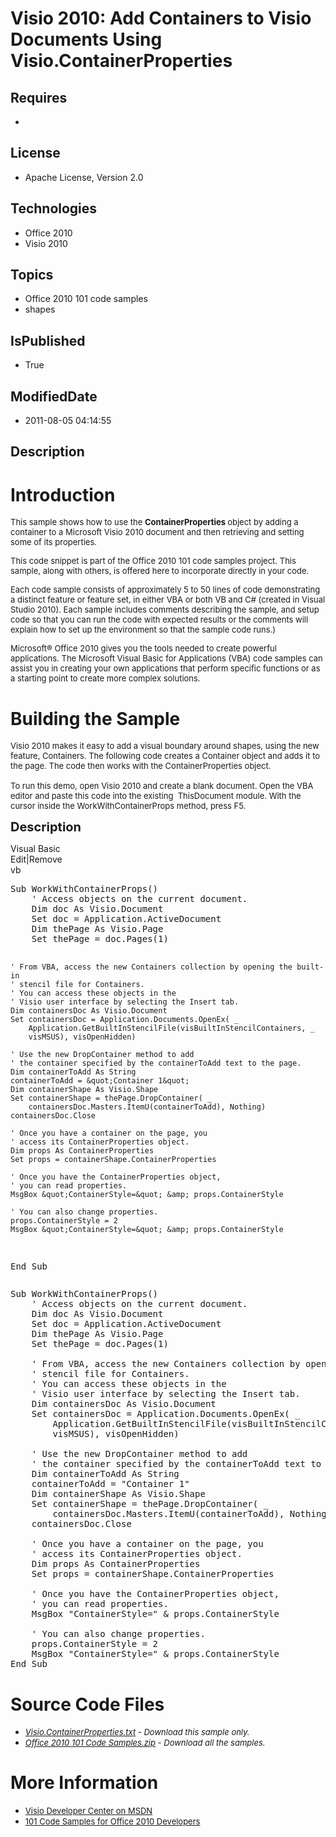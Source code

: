 # Visio 2010: Add Containers to Visio Documents Using Visio.ContainerProperties
## Requires
* 
## License
* Apache License, Version 2.0
## Technologies
* Office 2010
* Visio 2010
## Topics
* Office 2010 101 code samples
* shapes
## IsPublished
* True
## ModifiedDate
* 2011-08-05 04:14:55
## Description

<h1>Introduction</h1>
<p><span style="font-size:small">This sample shows how to use the <strong>ContainerProperties
</strong>object by adding a container to a Microsoft Visio 2010 document and then retrieving and setting some of its properties.</span></p>
<p><span style="font-size:small">This code snippet is part of the Office 2010 101 code samples project. This sample, along with others, is offered here to incorporate directly in your code.</span></p>
<p><span style="font-size:small">Each code sample consists of approximately 5 to 50 lines of code demonstrating a distinct feature or feature set, in either VBA or both VB and C# (created in Visual Studio 2010). Each sample includes comments describing the
 sample, and setup code so that you can run the code with expected results or the comments will explain how to set up the environment so that the sample code runs.)</span></p>
<p><span style="font-size:small">Microsoft&reg; Office 2010 gives you the tools needed to create powerful applications. The Microsoft Visual Basic for Applications (VBA) code samples can assist you in creating your own applications that perform specific functions
 or as a starting point to create more complex solutions.</span></p>
<h1><span>Building the Sample</span></h1>
<p><span style="font-size:small">Visio 2010 makes it easy to add a visual boundary around shapes, using the new feature, Containers. The following code creates a Container object and adds it to the page. The code then works with the ContainerProperties object.<br>
<br>
To run this demo, open Visio 2010 and create a blank document. Open the VBA editor and paste this code into the existing&nbsp; ThisDocument module. With the cursor inside the WorkWithContainerProps method, press F5.</span></p>
<p><span style="font-size:20px; font-weight:bold">Description</span></p>
<div class="scriptcode">
<div class="pluginEditHolder" pluginCommand="mceScriptCode">
<div class="title"><span>Visual Basic</span></div>
<div class="pluginLinkHolder"><span class="pluginEditHolderLink">Edit</span>|<span class="pluginRemoveHolderLink">Remove</span></div>
<span class="hidden">vb</span>
<pre class="hidden">Sub WorkWithContainerProps()
    ' Access objects on the current document.
    Dim doc As Visio.Document
    Set doc = Application.ActiveDocument
    Dim thePage As Visio.Page
    Set thePage = doc.Pages(1)
    
    ' From VBA, access the new Containers collection by opening the built-in
    ' stencil file for Containers. 
    ' You can access these objects in the
    ' Visio user interface by selecting the Insert tab.
    Dim containersDoc As Visio.Document
    Set containersDoc = Application.Documents.OpenEx( _
        Application.GetBuiltInStencilFile(visBuiltInStencilContainers, _
        visMSUS), visOpenHidden)
    
    ' Use the new DropContainer method to add
    ' the container specified by the containerToAdd text to the page.
    Dim containerToAdd As String
    containerToAdd = &quot;Container 1&quot;
    Dim containerShape As Visio.Shape
    Set containerShape = thePage.DropContainer( _
        containersDoc.Masters.ItemU(containerToAdd), Nothing)
    containersDoc.Close
    
    ' Once you have a container on the page, you
    ' access its ContainerProperties object.
    Dim props As ContainerProperties
    Set props = containerShape.ContainerProperties
    
    ' Once you have the ContainerProperties object,
    ' you can read properties.
    MsgBox &quot;ContainerStyle=&quot; &amp; props.ContainerStyle
    
    ' You can also change properties.
    props.ContainerStyle = 2
    MsgBox &quot;ContainerStyle=&quot; &amp; props.ContainerStyle
End Sub
</pre>
<div class="preview">
<pre class="vb"><span class="visualBasic__keyword">Sub</span>&nbsp;WorkWithContainerProps()&nbsp;
&nbsp;&nbsp;&nbsp;&nbsp;<span class="visualBasic__com">'&nbsp;Access&nbsp;objects&nbsp;on&nbsp;the&nbsp;current&nbsp;document.</span>&nbsp;
&nbsp;&nbsp;&nbsp;&nbsp;<span class="visualBasic__keyword">Dim</span>&nbsp;doc&nbsp;<span class="visualBasic__keyword">As</span>&nbsp;Visio.Document&nbsp;
&nbsp;&nbsp;&nbsp;&nbsp;<span class="visualBasic__keyword">Set</span>&nbsp;doc&nbsp;=&nbsp;Application.ActiveDocument&nbsp;
&nbsp;&nbsp;&nbsp;&nbsp;<span class="visualBasic__keyword">Dim</span>&nbsp;thePage&nbsp;<span class="visualBasic__keyword">As</span>&nbsp;Visio.Page&nbsp;
&nbsp;&nbsp;&nbsp;&nbsp;<span class="visualBasic__keyword">Set</span>&nbsp;thePage&nbsp;=&nbsp;doc.Pages(<span class="visualBasic__number">1</span>)&nbsp;
&nbsp;&nbsp;&nbsp;&nbsp;&nbsp;
&nbsp;&nbsp;&nbsp;&nbsp;<span class="visualBasic__com">'&nbsp;From&nbsp;VBA,&nbsp;access&nbsp;the&nbsp;new&nbsp;Containers&nbsp;collection&nbsp;by&nbsp;opening&nbsp;the&nbsp;built-in</span>&nbsp;
&nbsp;&nbsp;&nbsp;&nbsp;<span class="visualBasic__com">'&nbsp;stencil&nbsp;file&nbsp;for&nbsp;Containers.&nbsp;</span>&nbsp;
&nbsp;&nbsp;&nbsp;&nbsp;<span class="visualBasic__com">'&nbsp;You&nbsp;can&nbsp;access&nbsp;these&nbsp;objects&nbsp;in&nbsp;the</span>&nbsp;
&nbsp;&nbsp;&nbsp;&nbsp;<span class="visualBasic__com">'&nbsp;Visio&nbsp;user&nbsp;interface&nbsp;by&nbsp;selecting&nbsp;the&nbsp;Insert&nbsp;tab.</span>&nbsp;
&nbsp;&nbsp;&nbsp;&nbsp;<span class="visualBasic__keyword">Dim</span>&nbsp;containersDoc&nbsp;<span class="visualBasic__keyword">As</span>&nbsp;Visio.Document&nbsp;
&nbsp;&nbsp;&nbsp;&nbsp;<span class="visualBasic__keyword">Set</span>&nbsp;containersDoc&nbsp;=&nbsp;Application.Documents.OpenEx(&nbsp;_&nbsp;
&nbsp;&nbsp;&nbsp;&nbsp;&nbsp;&nbsp;&nbsp;&nbsp;Application.GetBuiltInStencilFile(visBuiltInStencilContainers,&nbsp;_&nbsp;
&nbsp;&nbsp;&nbsp;&nbsp;&nbsp;&nbsp;&nbsp;&nbsp;visMSUS),&nbsp;visOpenHidden)&nbsp;
&nbsp;&nbsp;&nbsp;&nbsp;&nbsp;
&nbsp;&nbsp;&nbsp;&nbsp;<span class="visualBasic__com">'&nbsp;Use&nbsp;the&nbsp;new&nbsp;DropContainer&nbsp;method&nbsp;to&nbsp;add</span>&nbsp;
&nbsp;&nbsp;&nbsp;&nbsp;<span class="visualBasic__com">'&nbsp;the&nbsp;container&nbsp;specified&nbsp;by&nbsp;the&nbsp;containerToAdd&nbsp;text&nbsp;to&nbsp;the&nbsp;page.</span>&nbsp;
&nbsp;&nbsp;&nbsp;&nbsp;<span class="visualBasic__keyword">Dim</span>&nbsp;containerToAdd&nbsp;<span class="visualBasic__keyword">As</span>&nbsp;<span class="visualBasic__keyword">String</span>&nbsp;
&nbsp;&nbsp;&nbsp;&nbsp;containerToAdd&nbsp;=&nbsp;<span class="visualBasic__string">&quot;Container&nbsp;1&quot;</span>&nbsp;
&nbsp;&nbsp;&nbsp;&nbsp;<span class="visualBasic__keyword">Dim</span>&nbsp;containerShape&nbsp;<span class="visualBasic__keyword">As</span>&nbsp;Visio.Shape&nbsp;
&nbsp;&nbsp;&nbsp;&nbsp;<span class="visualBasic__keyword">Set</span>&nbsp;containerShape&nbsp;=&nbsp;thePage.DropContainer(&nbsp;_&nbsp;
&nbsp;&nbsp;&nbsp;&nbsp;&nbsp;&nbsp;&nbsp;&nbsp;containersDoc.Masters.ItemU(containerToAdd),&nbsp;<span class="visualBasic__keyword">Nothing</span>)&nbsp;
&nbsp;&nbsp;&nbsp;&nbsp;containersDoc.Close&nbsp;
&nbsp;&nbsp;&nbsp;&nbsp;&nbsp;
&nbsp;&nbsp;&nbsp;&nbsp;<span class="visualBasic__com">'&nbsp;Once&nbsp;you&nbsp;have&nbsp;a&nbsp;container&nbsp;on&nbsp;the&nbsp;page,&nbsp;you</span>&nbsp;
&nbsp;&nbsp;&nbsp;&nbsp;<span class="visualBasic__com">'&nbsp;access&nbsp;its&nbsp;ContainerProperties&nbsp;object.</span>&nbsp;
&nbsp;&nbsp;&nbsp;&nbsp;<span class="visualBasic__keyword">Dim</span>&nbsp;props&nbsp;<span class="visualBasic__keyword">As</span>&nbsp;ContainerProperties&nbsp;
&nbsp;&nbsp;&nbsp;&nbsp;<span class="visualBasic__keyword">Set</span>&nbsp;props&nbsp;=&nbsp;containerShape.ContainerProperties&nbsp;
&nbsp;&nbsp;&nbsp;&nbsp;&nbsp;
&nbsp;&nbsp;&nbsp;&nbsp;<span class="visualBasic__com">'&nbsp;Once&nbsp;you&nbsp;have&nbsp;the&nbsp;ContainerProperties&nbsp;object,</span>&nbsp;
&nbsp;&nbsp;&nbsp;&nbsp;<span class="visualBasic__com">'&nbsp;you&nbsp;can&nbsp;read&nbsp;properties.</span>&nbsp;
&nbsp;&nbsp;&nbsp;&nbsp;MsgBox&nbsp;<span class="visualBasic__string">&quot;ContainerStyle=&quot;</span>&nbsp;&amp;&nbsp;props.ContainerStyle&nbsp;
&nbsp;&nbsp;&nbsp;&nbsp;&nbsp;
&nbsp;&nbsp;&nbsp;&nbsp;<span class="visualBasic__com">'&nbsp;You&nbsp;can&nbsp;also&nbsp;change&nbsp;properties.</span>&nbsp;
&nbsp;&nbsp;&nbsp;&nbsp;props.ContainerStyle&nbsp;=&nbsp;<span class="visualBasic__number">2</span>&nbsp;
&nbsp;&nbsp;&nbsp;&nbsp;MsgBox&nbsp;<span class="visualBasic__string">&quot;ContainerStyle=&quot;</span>&nbsp;&amp;&nbsp;props.ContainerStyle&nbsp;
<span class="visualBasic__keyword">End</span>&nbsp;<span class="visualBasic__keyword">Sub</span>&nbsp;
</pre>
</div>
</div>
</div>
<h1><span>Source Code Files</span></h1>
<ul>
<li><em><em><span style="font-size:small"><a id="26196" href="/site/view/file/26196/1/Visio.ContainerProperties.txt">Visio.ContainerProperties.txt</a>&nbsp;- Download this sample only.</span><br>
</em></em></li><li><span style="font-size:small"><em><em><a id="26197" href="/site/view/file/26197/1/Office%202010%20101%20Code%20Samples.zip">Office 2010 101 Code Samples.zip</a>&nbsp;- Download all the samples.</em></em></span>
</li></ul>
<h1>More Information</h1>
<ul>
<li><span style="font-size:small"><a href="http://msdn.microsoft.com/en-us/office/aa905478">Visio Developer Center on MSDN</a></span>
</li><li><span style="font-size:small"><a href="http://msdn.microsoft.com/en-us/office/hh360994">101 Code Samples for Office 2010 Developers</a></span>
</li></ul>
